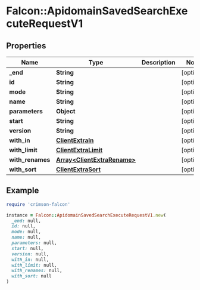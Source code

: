 # Falcon::ApidomainSavedSearchExecuteRequestV1

## Properties

| Name | Type | Description | Notes |
| ---- | ---- | ----------- | ----- |
| **_end** | **String** |  | [optional] |
| **id** | **String** |  | [optional] |
| **mode** | **String** |  | [optional] |
| **name** | **String** |  | [optional] |
| **parameters** | **Object** |  | [optional] |
| **start** | **String** |  | [optional] |
| **version** | **String** |  | [optional] |
| **with_in** | [**ClientExtraIn**](ClientExtraIn.md) |  | [optional] |
| **with_limit** | [**ClientExtraLimit**](ClientExtraLimit.md) |  | [optional] |
| **with_renames** | [**Array&lt;ClientExtraRename&gt;**](ClientExtraRename.md) |  | [optional] |
| **with_sort** | [**ClientExtraSort**](ClientExtraSort.md) |  | [optional] |

## Example

```ruby
require 'crimson-falcon'

instance = Falcon::ApidomainSavedSearchExecuteRequestV1.new(
  _end: null,
  id: null,
  mode: null,
  name: null,
  parameters: null,
  start: null,
  version: null,
  with_in: null,
  with_limit: null,
  with_renames: null,
  with_sort: null
)
```


